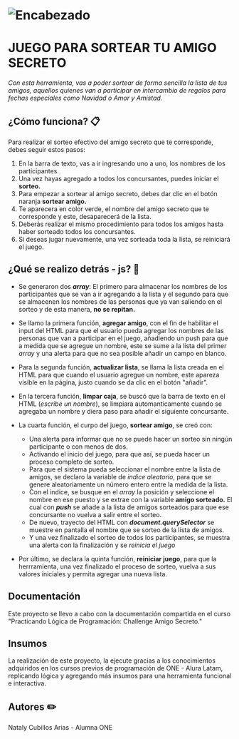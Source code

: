 # ![Encabezado](https://www.protocoloimep.com/app/uploads/2021/12/diversity-hands-holding-gifts-2021-08-27-00-02-31-utc-Personalizado.jpg)

# JUEGO PARA SORTEAR TU AMIGO SECRETO

_Con esta herramienta, vas a poder sortear de forma sencilla la lista de tus amigos, aquellos quienes van a participar en intercambio de regalos para fechas especiales como Navidad o Amor y Amistad._

## ¿Cómo funciona? 	📋
Para realizar el sorteo efectivo del amigo secreto que te corresponde, debes seguir estos pasos:
1. En la barra de texto, vas a ir ingresando uno a uno, los nombres de los participantes.
2. Una vez hayas agregado a todos los concursantes, puedes iniciar el **sorteo.**
3. Para empezar a sortear al amigo secreto, debes dar clic en el botón naranja **sortear amigo.**
4. Te aparecera en color verde, el nombre del amigo secreto que te corresponde y este, desaparecerá de la lista.
5. Deberás realizar el mismo procedimiento para todos los amigos hasta haber sorteado todos los concursantes.
6. Si deseas jugar nuevamente, una vez sorteada toda la lista, se reiniciará el juego.

## ¿Qué se realizo detrás - js? 📌

* Se generaron dos **_array_**: El primero para almacenar los nombres de los participantes que se van a ir agregando a la lista y el segundo para que se almacenen los nombres de las personas que ya van saliendo en el sorteo y de esta manera, **no se repitan.**
  
* Se llamo la primera función, **agregar amigo**, con el fin de habilitar el input del HTML para que el usuario pueda agregar los nombres de las personas que van a participar en el juego,
  añadiendo un push para que a medida que se agregue un nombre, este se sume a la lista del primer _array_ y una alerta para que no sea posible añadir un campo en blanco.

* Para la segunda función, **actualizar lista**, se llama la lista creada en el HTML para que cuando el usuario agregue un nombre, este apareza visible en la página, justo cuando se da clic en el botón "añadir".
  
* En la tercera función, **limpar caja**, se buscó que la barra de texto en el HTML (_escribe un nombre_), se limpiara automanticamente cuando se agregaba un nombre y diera paso para añadir el siguiente concursante.

* La cuarta función, el curpo del juego, **sortear amigo**, se creó con:
  - Una alerta para informar que no se puede hacer un sorteo sin ningún participante o con menos de dos.
  - Activando el inicio del juego, para que así, se pueda hacer un proceso completo de sorteo.
  - Para que el sistema pueda seleccionar el nombre entre la lista de amigos, se declaro la variable de _indice aleatorio_, para que se genere aleatoriamente un número entero entre la medida de la lista.
  - Con el indice, se busque en el _array_ la posición y seleccione el nombre en ese puesto y se extrae con la variable **amigo sorteado.** El cual con **_push_** se añade a la lista de amigos sorteados para que 
    ese concursante no vuelva a salir entre el sorteo.
  - De nuevo, trayecto del HTML con **_document.querySelector_** se muestre en pantalla el nombre que se sorteo de la lista de amigos.
  - Y una vez finalizado el sorteo de todos los participantes, se muestra una alerta con la finalización y se *reinicia el juego*
 
* Por último, se declara la quinta función, **reiniciar juego**, para que la herrramienta, una vez finalizado el proceso de sorteo, vuelva a sus valores iniciales y permita agregar una nueva lista.

## Documentación
Este proyecto se llevo a cabo con la documentación compartida en el curso "Practicando Lógica de Programación: Challenge Amigo Secreto."

## Insumos
La realización de este proyecto, la ejecute gracias a los conocimientos adquiridos en los cursos previos de programación de ONE - Alura Latam, replicando lógica y agregando más insumos para una herramienta funcional e interactiva. 

## Autores ✏️
Nataly Cubillos Arias - Alumna ONE 
